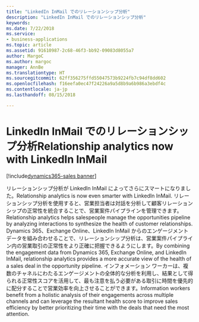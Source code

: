 ```yaml
---
title: "LinkedIn InMail でのリレーションシップ分析"
description: "LinkedIn InMail でのリレーションシップ分析"
keywords: 
ms.date: 7/22/2018
ms.service:
- business-applications
ms.topic: article
ms.assetid: 91610987-2c68-46f3-bb92-09083d8055a7
author: MargoC
ms.author: margoc
manager: AnnBe
ms.translationtype: HT
ms.sourcegitcommit: 62ff356275ffd55047573b9224fb7c94df8dd602
ms.openlocfilehash: f16eefa0ec47f24226a9a5d8b9a6b986a3ebdf4c
ms.contentlocale: ja-jp
ms.lasthandoff: 08/15/2018

---
```


# <a name="relationship-analytics-now-with-linkedin-inmail"></a><span data-ttu-id="44f9f-103">LinkedIn InMail でのリレーションシップ分析</span><span class="sxs-lookup"><span data-stu-id="44f9f-103">Relationship analytics now with LinkedIn InMail</span></span>

[!include[dynamics365-sales banner](../includes/dynamics365-sales.md)]





<span data-ttu-id="44f9f-104">リレーションシップ分析が LinkedIn InMail によってさらにスマートになりました。</span><span class="sxs-lookup"><span data-stu-id="44f9f-104">Relationship analytics is now even smarter with LinkedIn InMail.</span></span> <span data-ttu-id="44f9f-105">リレーションシップ分析を使用すると、営業担当者は対話を分析して顧客リレーションシップの正常性を統合することで、営業案件パイプラインを管理できます。</span><span class="sxs-lookup"><span data-stu-id="44f9f-105">Relationship analytics helps salespeople manage the opportunities pipeline by analyzing interactions to synthesize the health of customer relationships.</span></span>  <span data-ttu-id="44f9f-106">Dynamics 365、Exchange Online、LinkedIn InMail からのエンゲージメント データを組み合わせることで、リレーションシップ分析は、営業案件パイプライン内の営業取引の正常性をより正確に把握できるようにします。</span><span class="sxs-lookup"><span data-stu-id="44f9f-106">By combining the engagement data from Dynamics 365, Exchange Online, and LinkedIn InMail, relationship analytics provides a more accurate view of the health of a sales deal in the opportunity pipeline.</span></span> <span data-ttu-id="44f9f-107">インフォメーション ワーカーは、複数のチャネルにわたるエンゲージメントの全体的な分析を利用し、結果として得られる正常性スコアを活用して、最も注意を払う必要がある取引に時間を優先的に配分することで営業効率を向上させることができます。</span><span class="sxs-lookup"><span data-stu-id="44f9f-107">Information workers benefit from a holistic analysis of their engagements across multiple channels and can leverage the resultant health score to improve sales efficiency by better prioritizing their time with the deals that need the most attention.</span></span>


